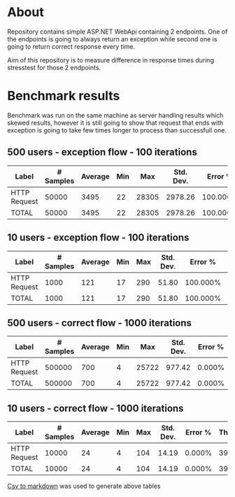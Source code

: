 # About

Repository contains simple ASP.NET WebApi containing 2 endpoints. One of the endpoints is going to always return an exception while second one is going to return correct response every time.

Aim of this repository is to measure difference in response times during stresstest for those 2 endpoints.

# Benchmark results

Benchmark was run on the same machine as server handling results which skewed results, however it is still going to show that request that ends with exception is going to take few times longer to process than successfull one.



## 500 users - exception flow - 100 iterations

|Label       |# Samples|Average|Min|Max  |Std. Dev.|Error % |Throughput|Received KB/sec|Sent KB/sec|Avg. Bytes|
|------------|---------|-------|---|-----|---------|--------|----------|---------------|-----------|----------|
|HTTP Request|50000    |3495   |22 |28305|2978.26  |100.000%|131.49866 |49.57          |18.49      |386.0     |
|TOTAL       |50000    |3495   |22 |28305|2978.26  |100.000%|131.49866 |49.57          |18.49      |386.0     |


## 10 users - exception flow - 100 iterations

|Label       |# Samples|Average|Min|Max|Std. Dev.|Error % |Throughput|Received KB/sec|Sent KB/sec|Avg. Bytes|
|------------|---------|-------|---|---|---------|--------|----------|---------------|-----------|----------|
|HTTP Request|1000     |121    |17 |290|51.80    |100.000%|76.76954  |28.94          |10.80      |386.0     |
|TOTAL       |1000     |121    |17 |290|51.80    |100.000%|76.76954  |28.94          |10.80      |386.0     |


## 500 users - correct flow - 1000 iterations

|Label       |# Samples|Average|Min|Max|Std. Dev.|Error % |Throughput|Received KB/sec|Sent KB/sec|Avg. Bytes|
|------------|---------|-------|---|---|---------|--------|----------|---------------|-----------|----------|
|HTTP Request|500000   |700    |4  |25722|977.42   |0.000%  |673.49501 |434.90         |93.39      |661.2     |
|TOTAL       |500000   |700    |4  |25722|977.42   |0.000%  |673.49501 |434.90         |93.39      |661.2     |


## 10 users - correct flow - 1000 iterations

|Label       |# Samples|Average|Min|Max|Std. Dev.|Error % |Throughput|Received KB/sec|Sent KB/sec|Avg. Bytes|
|------------|---------|-------|---|---|---------|--------|----------|---------------|-----------|----------|
|HTTP Request|10000    |24     |4  |104|14.19    |0.000%  |398.64461 |257.47         |55.28      |661.4     |
|TOTAL       |10000    |24     |4  |104|14.19    |0.000%  |398.64461 |257.47         |55.28      |661.4     |


[Csv to markdown](https://www.convertcsv.com/csv-to-markdown.htm) was used to generate above tables